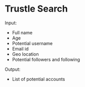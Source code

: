 # Trustle Search

Input:
- Full name
- Age
- Potential username
- Email id
- Geo location
- Potential followers and following

Output:
- List of potential accounts
